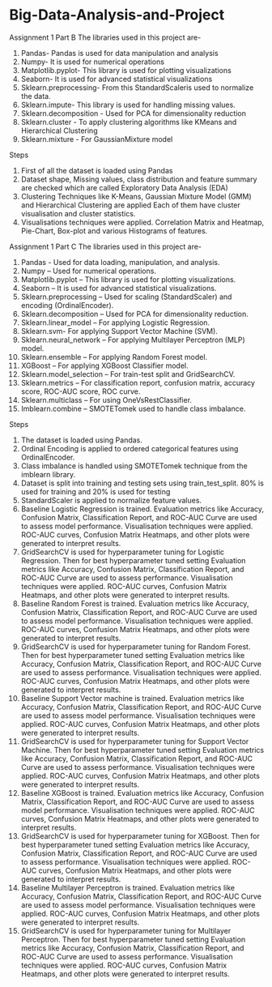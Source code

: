 # Big-Data-Analysis-and-Project
Assignment 1 Part B
The libraries used in this project are- 
1. Pandas- Pandas is used for data manipulation and analysis
2. Numpy- It is used for numerical operations
3. Matplotlib.pyplot- This library is used for plotting visualizations
4. Seaborn- It is used for advanced statistical visualizations
5. Sklearn.preprocessing- From this StandardScaleris used to normalize the data. 
6. Sklearn.impute- This library is used for handling missing values.
7. Sklearn.decomposition - Used for PCA for dimensionality reduction
8. Sklearn.cluster - To apply clustering algorithms like KMeans and Hierarchical Clustering
9. Sklearn.mixture - For GaussianMixture model

Steps
1. First of all the dataset is loaded using Pandas
2. Dataset shape, Missing values, class distribution and feature summary are checked which are called Exploratory Data Analysis (EDA)
3. Clustering Techniques like K-Means, Gaussian Mixture Model (GMM) and Hierarchical Clustering are applied Each of them have cluster visualisation and cluster statistics.
4. Visualisations techniques were applied. Correlation Matrix and Heatmap, Pie-Chart, Box-plot and various Histograms of features.

Assignment 1 Part C
The libraries used in this project are- 
1. Pandas - Used for data loading, manipulation, and analysis.
2. Numpy – Used for numerical operations.
3. Matplotlib.pyplot – This library is used for plotting visualizations.
4. Seaborn – It is used for advanced statistical visualizations.
5. Sklearn.preprocessing – Used for scaling (StandardScaler) and encoding (OrdinalEncoder).
6. Sklearn.decomposition – Used for PCA for dimensionality reduction.
7. Sklearn.linear_model – For applying Logistic Regression.
8. Sklearn.svm- For applying Support Vector Machine (SVM).
9. Sklearn.neural_network – For applying Multilayer Perceptron (MLP) model.
10. Sklearn.ensemble – For applying Random Forest model.
11. XGBoost – For applying XGBoost Classifier model.
12. Sklearn.model_selection – For train-test split and GridSearchCV.
13. Sklearn.metrics – For classification report, confusion matrix, accuracy score, ROC-AUC score, ROC curve.
14. Sklearn.multiclass – For using OneVsRestClassifier.
15. Imblearn.combine – SMOTETomek used to handle class imbalance.

Steps
1. The dataset is loaded using Pandas.
2. Ordinal Encoding is applied to ordered categorical features using OrdinalEncoder.
3. Class imbalance is handled using SMOTETomek technique from the imblearn library.
4. Dataset is split into training and testing sets using train_test_split. 80% is used for training and 20% is used for testing
5. StandardScaler is applied to normalize feature values.
6. Baseline Logistic Regression is trained. Evaluation metrics like Accuracy, Confusion Matrix, Classification Report, and ROC-AUC Curve are used to assess model performance. Visualisation techniques were applied. ROC-AUC curves, Confusion Matrix Heatmaps, and other plots were generated to interpret results.
7. GridSearchCV is used for hyperparameter tuning for Logistic Regression. Then for best hyperparameter tuned setting Evaluation metrics like Accuracy, Confusion Matrix, Classification Report, and ROC-AUC Curve are used to assess performance. Visualisation techniques were applied. ROC-AUC curves, Confusion Matrix Heatmaps, and other plots were generated to interpret results.
8. Baseline Random Forest is trained. Evaluation metrics like Accuracy, Confusion Matrix, Classification Report, and ROC-AUC Curve are used to assess model performance. Visualisation techniques were applied. ROC-AUC curves, Confusion Matrix Heatmaps, and other plots were generated to interpret results.
9. GridSearchCV is used for hyperparameter tuning for Random Forest. Then for best hyperparameter tuned setting Evaluation metrics like Accuracy, Confusion Matrix, Classification Report, and ROC-AUC Curve are used to assess performance. Visualisation techniques were applied. ROC-AUC curves, Confusion Matrix Heatmaps, and other plots were generated to interpret results.
10. Baseline Support Vector machine is trained. Evaluation metrics like Accuracy, Confusion Matrix, Classification Report, and ROC-AUC Curve are used to assess model performance. Visualisation techniques were applied. ROC-AUC curves, Confusion Matrix Heatmaps, and other plots were generated to interpret results.
11. GridSearchCV is used for hyperparameter tuning for Support Vector Machine. Then for best hyperparameter tuned setting Evaluation metrics like Accuracy, Confusion Matrix, Classification Report, and ROC-AUC Curve are used to assess performance. Visualisation techniques were applied. ROC-AUC curves, Confusion Matrix Heatmaps, and other plots were generated to interpret results.
12. Baseline XGBoost is trained. Evaluation metrics like Accuracy, Confusion Matrix, Classification Report, and ROC-AUC Curve are used to assess model performance. Visualisation techniques were applied. ROC-AUC curves, Confusion Matrix Heatmaps, and other plots were generated to interpret results.
13.  GridSearchCV is used for hyperparameter tuning for XGBoost. Then for best hyperparameter tuned setting Evaluation metrics like Accuracy, Confusion Matrix, Classification Report, and ROC-AUC Curve are used to assess performance. Visualisation techniques were applied. ROC-AUC curves, Confusion Matrix Heatmaps, and other plots were generated to interpret results.
14.  Baseline Multilayer Perceptron is trained. Evaluation metrics like Accuracy, Confusion Matrix, Classification Report, and ROC-AUC Curve are used to assess model performance. Visualisation techniques were applied. ROC-AUC curves, Confusion Matrix Heatmaps, and other plots were generated to interpret results.
15.   GridSearchCV is used for hyperparameter tuning for Multilayer Perceptron. Then for best hyperparameter tuned setting Evaluation metrics like Accuracy, Confusion Matrix, Classification Report, and ROC-AUC Curve are used to assess performance. Visualisation techniques were applied. ROC-AUC curves, Confusion Matrix Heatmaps, and other plots were generated to interpret results.







   
